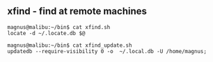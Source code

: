 xfind - find at remote machines
-------------------------------------------------------------------------------

    magnus@malibu:~/bin$ cat xfind.sh
    locate -d ~/.locate.db $@

    magnus@malibu:~/bin$ cat xfind_update.sh
    updatedb --require-visibility 0 -o  ~/.local.db -U /home/magnus;
